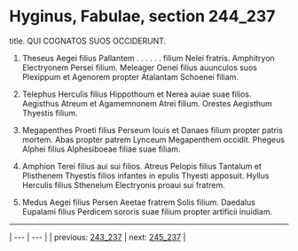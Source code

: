 # Hyginus, Fabulae, section 244_237

title. QUI COGNATOS SUOS OCCIDERUNT.



1. Theseus Aegei filius Pallantem . . . . . . filium Nelei fratris. Amphitryon Electryonem Persei filium. Meleager Oenei filius auunculos suos Plexippum et Agenorem propter Atalantam Schoenei filiam.



2. Telephus Herculis filius Hippothoum et Nerea auiae suae filios. Aegisthus Atreum et Agamemnonem Atrei filium. Orestes Aegisthum Thyestis filium.



3. Megapenthes Proeti filius Perseum Iouis et Danaes filium propter patris mortem. Abas propter patrem Lynceum Megapenthem occidit. Phegeus Alphei filius Alphesiboeae filiae suae filiam.



4. Amphion Terei filius aui sui filios. Atreus Pelopis filius Tantalum et Plisthenem Thyestis filios infantes in epulis Thyesti apposuit. Hyllus Herculis filius Sthenelum Electryonis proaui sui fratrem.



5. Medus Aegei filius Persen Aeetae fratrem Solis filium. Daedalus Eupalami filius Perdicem sororis suae filium propter artificii inuidiam.



---

| --- | --- |
| previous: [243_237](../243_237/) | next: [245_237](../245_237/) |